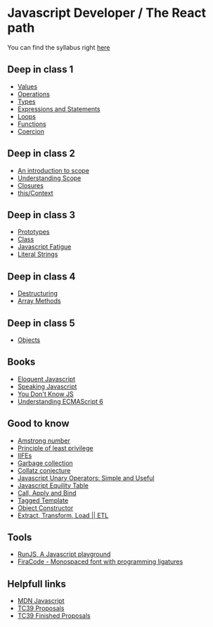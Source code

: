 # Javascript Developer / The React path

You can find the syllabus right [here](http://bit.ly/area51_jsdev_reactpath)

## Deep in class 1

- [Values](https://2ality.com/2011/03/javascript-values-not-everything-is.html)
- [Operations](https://www.tutorialsteacher.com/javascript/javascript-operators)
- [Types](https://codeburst.io/javascript-essentials-types-data-structures-3ac039f9877b)
- [Expressions and Statements](https://2ality.com/2012/09/expressions-vs-statements.html)
- [Loops](https://www.w3schools.com/js/js_loop_for.asp)
- [Functions](https://codeburst.io/javascript-functions-understanding-the-basics-207dbf42ed99)
- [Coercion](https://hackernoon.com/understanding-js-coercion-ff5684475bfc)

## Deep in class 2

- [An introduction to scope](https://www.freecodecamp.org/news/an-introduction-to-scope-in-javascript-cbd957022652/)
- [Understanding Scope](https://scotch.io/tutorials/understanding-scope-in-javascript)
- [Closures](https://scotch.io/tutorials/understanding-javascript-closures-a-practical-approach)
- [this/Context](https://towardsdatascience.com/javascript-context-this-keyword-9a78a19d5786)

## Deep in class 3

- [Prototypes](https://medium.com/better-programming/prototypes-in-javascript-5bba2990e04b)
- [Class]()
- [Javascript Fatigue](https://dev.to/banesag/javascript-fatigue--bhh)
- [Literal Strings](https://medium.com/@paulrrdiaz/es6-strings-literals-tags-methods-and-rest-d17f6ab8b6f2)

## Deep in class 4

- [Destructuring]()
- [Array Methods]()

## Deep in class 5

- [Objects]()

## Books

- [Eloquent Javascript](https://eloquentjavascript.net/)
- [Speaking Javascript](http://speakingjs.com/es5/index.html)
- [You Don't Know JS](https://github.com/getify/You-Dont-Know-JS)
- [Understanding ECMAScript 6](https://leanpub.com/understandinges6/read)

## Good to know

- [Amstrong number](http://mathworld.wolfram.com/NarcissisticNumber.html)
- [Principle of least privilege](https://en.wikipedia.org/wiki/Principle_of_least_privilege)
- [IIFEs](https://medium.com/@vvkchandra/essential-javascript-mastering-immediately-invoked-function-expressions-67791338ddc6)
- [Garbage collection](https://medium.com/front-end-weekly/understanding-javascript-memory-management-using-garbage-collection-35ed4954a67f)
- [Collatz conjecture](https://en.wikipedia.org/wiki/Collatz_conjecture)
- [Javascript Unary Operators: Simple and Useful](https://scotch.io/tutorials/javascript-unary-operators-simple-and-useful#toc-bitwise-not-)
- [Javascript Equility Table](https://dorey.github.io/JavaScript-Equality-Table/)
- [Call, Apply and Bind](https://www.codementor.io/@niladrisekhardutta/how-to-call-apply-and-bind-in-javascript-8i1jca6jp)
- [Tagged Template](https://codeburst.io/javascript-es6-tagged-template-literals-a45c26e54761)
- [Object Constructor](https://www.w3schools.com/js/js_object_constructors.asp)
- [Extract, Transform, Load || ETL](https://en.wikipedia.org/wiki/Extract,_transform,_load)

## Tools

- [RunJS, A Javascript playground](https://github.com/lukehaas/RunJS)
- [FiraCode - Monospaced font with programming ligatures](https://github.com/tonsky/FiraCode)

## Helpfull links

- [MDN Javascript](https://developer.mozilla.org/es/docs/Web/JavaScript)
- [TC39 Proposals](https://github.com/tc39/proposals)
- [TC39 Finished Proposals](https://github.com/tc39/proposals/blob/master/finished-proposals.md)
